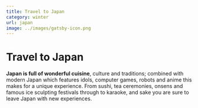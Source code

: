 ```yaml
---
title: Travel to Japan
category: winter
url: japan
image: ../images/gatsby-icon.png
---
```


# Travel to Japan

**Japan is full of wonderful cuisine**, culture and traditions; combined with modern Japan 
which features idols, computer games, robots and anime this makes for a unique experience. 
From sushi, tea ceremonies, onsens and famous ice sculpting festivals through to karaoke, 
and sake you are sure to leave Japan with new experiences.